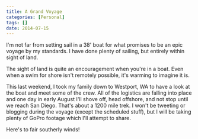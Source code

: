 ```yaml
---
title: A Grand Voyage
categories: [Personal]
tags: []
date: 2014-07-15
---
```


I'm not far from setting sail in a 38' boat for what promises to be an epic voyage by my standards. I have done plenty of sailing, but entirely within sight of land.


<aside>The sight of land is quite an encouragement when you're in a boat. Even when a swim for shore isn't remotely possible, it's warming to imagine it is.</aside>

This last weekend, I took my family down to Westport, WA to have a look at the boat and meet some of the crew. All of the logistics are falling into place and one day in early August I'll shove off, head offshore, and not stop until we reach San Diego. That's about a 1200 mile trek. I won't be tweeting or blogging during the voyage (except the scheduled stuff), but I will be taking plenty of GoPro footage which I'll attempt to share.

Here's to fair southerly winds!